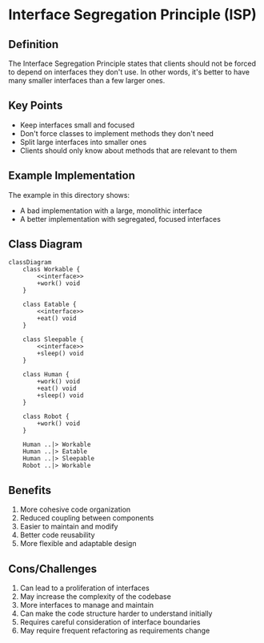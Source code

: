 # Interface Segregation Principle (ISP)

## Definition
The Interface Segregation Principle states that clients should not be forced to depend on interfaces they don't use. In other words, it's better to have many smaller interfaces than a few larger ones.

## Key Points
- Keep interfaces small and focused
- Don't force classes to implement methods they don't need
- Split large interfaces into smaller ones
- Clients should only know about methods that are relevant to them

## Example Implementation
The example in this directory shows:
- A bad implementation with a large, monolithic interface
- A better implementation with segregated, focused interfaces

## Class Diagram
```mermaid
classDiagram
    class Workable {
        <<interface>>
        +work() void
    }
    
    class Eatable {
        <<interface>>
        +eat() void
    }
    
    class Sleepable {
        <<interface>>
        +sleep() void
    }
    
    class Human {
        +work() void
        +eat() void
        +sleep() void
    }
    
    class Robot {
        +work() void
    }
    
    Human ..|> Workable
    Human ..|> Eatable
    Human ..|> Sleepable
    Robot ..|> Workable
```

## Benefits
1. More cohesive code organization
2. Reduced coupling between components
3. Easier to maintain and modify
4. Better code reusability
5. More flexible and adaptable design

## Cons/Challenges
1. Can lead to a proliferation of interfaces
2. May increase the complexity of the codebase
3. More interfaces to manage and maintain
4. Can make the code structure harder to understand initially
5. Requires careful consideration of interface boundaries
6. May require frequent refactoring as requirements change
